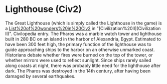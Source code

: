 # Lighthouse (Civ2)

 The Great Lighthouse (which is simply called the Lighthouse in the game) is a [List%20of%20wonders%20in%20Civ2](wonder) in "[Civilization%20II](Civilization II)".
Civilopedia entry.
The Pharos was a marble watch tower and lighthouse built in 280 BC on an island in the harbor of Alexandria, Egypt. Estimated to have been 300 feet high, the primary function of the lighthouse was to guide approaching ships to the harbor on an otherwise unmarked coast. Historians debate whether fires were burned on the top of the tower, or whether mirrors were used to reflect sunlight. Since ships rarely sailed along coasts at night, there was probably little need for the lighthouse after dark. The Pharos was destroyed in the 14th century, after having been damaged by several earthquakes.